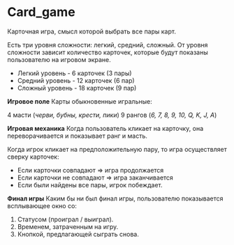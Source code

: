 # Card_game

Карточная игра, смысл которой выбрать все пары карт.

Есть три уровня сложности: легкий, средний, сложный. От уровня сложности зависит количество карточек, которые будут показаны пользователю на игровом экране.

* Легкий уровень - 6 карточек (3 пары)
* Средний уровень - 12 карточек (6 пар)
* Сложный уровень - 18 карточек (9 пар)


**Игровое поле**
Карты обыкновенные игральные:

4 масти (*черви, бубны, крести, пики*)
9 рангов (*6, 7, 8, 9, 10, Q, K, J, A*)


**Игровая механика**
Когда пользователь кликает на карточку, она переворачивается и показывает ранг и масть.

Когда игрок кликает на предположительную пару, то игра осуществляет сверку карточек:

* Если карточки совпадают ⇒ игра продолжается
* Если карточки не совпадают ⇒ игра заканчивается
* Если были найдены все пары, игрок побеждает.

**Финал игры**
Каким бы ни был финал игры, пользователю показывается всплывающее окно со:

1. Статусом (проиграл / выиграл).
2. Временем, затраченным на игру.
3. Кнопкой, предлагающей сыграть снова.

